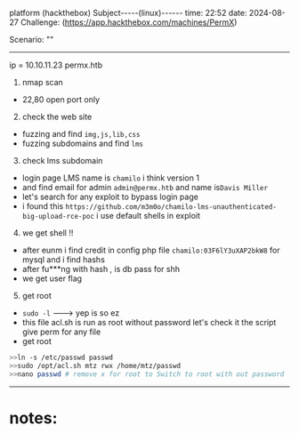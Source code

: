 platform (hackthebox)
Subject-----(linux)------
time: 22:52
date: 2024-08-27
Challenge: (https://app.hackthebox.com/machines/PermX)


Scenario: ""

-----
ip = 10.10.11.23 permx.htb

1. nmap scan 
- 22,80 open port only
2. check the web site 
- fuzzing and find `img,js,lib,css`
- fuzzing subdomains and find `lms`
3. check lms subdomain
- login page LMS name is `chamilo` i think version 1 
- and find email for admin `admin@permx.htb` and name is`Davis Miller`
- let's search for any exploit to bypass login page 
- i found this `https://github.com/m3m0o/chamilo-lms-unauthenticated-big-upload-rce-poc`  i use default shells in exploit 
4. we get shell !!
- after eunm i find credit in config php file `chamilo:03F6lY3uXAP2bkW8` for mysql and i find hashs
- after fu***ng with hash , is db pass for shh 
- we get user flag
5. get root
-  `sudo -l` ---> yep is so ez
- this file acl.sh is run as root without password let's check it the script give perm for any file 
- get root 
```bash
>>ln -s /etc/passwd passwd
>>sudo /opt/acl.sh mtz rwx /home/mtz/passwd
>>nano passwd # remove x for root to Switch to root with out password
```




-------------------------
# notes:
